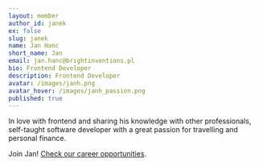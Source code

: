 ```yaml
---
layout: member
author_id: janek
ex: false
slug: janek
name: Jan Hanc
short_name: Jan
email: jan.hanc@brightinventions.pl
bio: Frontend Developer
description: Frontend Developer
avatar: /images/janh.png
avatar_hover: /images/janh_passion.png
published: true
---
```

In love with frontend and sharing his knowledge with other professionals, self-taught software developer with a great passion for travelling and personal finance. 

Join Jan! [Check our career opportunities](/career).